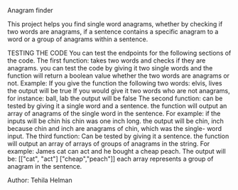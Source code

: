 
Anagram finder

This project helps you find single word anagrams, whether by checking if two words are anagrams, if a sentence contains a specific anagram to a word or a group of anagrams within a sentence. 

TESTING THE CODE
You can test the endpoints for the following sections of the code.
The first function:
takes two words and checks if they are anagrams. 
you can test the code by giving it two single words and the function will return a boolean value whether the two words are anagrams or not. 
Example: 
If you give the function the following two words:
elvis, lives
the output will be true
If you would give it two words who are not anagrams, for instance:
ball, lab
the output will be false
The second function:
can be tested by giving it a single word and a sentence. 
the function will output an array of anagrams of the single word in the sentence.
For example: 
if the inputs will be 
chin
his chin was one inch long.
the output will be 
chin, inch because chin and inch are anagrams of chin, which was the single- word input. 
The third function:
Can be tested by giving it a  sentence. 
the function will output an array of arrays of groups of anagrams in the string. 
For example:
James cat can act and he bought a cheap peach. 
The output will be:
[["cat", "act"] ["cheap","peach"]]
each array represents a group of anagram in the sentence.




Author:
Tehila Helman
